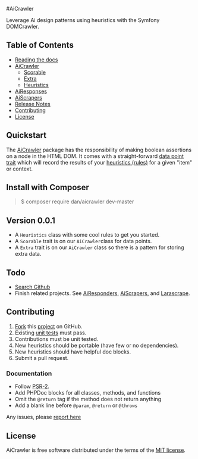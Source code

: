 #AiCrawler

Leverage Ai design patterns using heuristics with the Symfony DOMCrawler.


## Table of Contents

- [Reading the docs](#reading)
- [AiCrawler](AiCrawler/README.md)
   - [Scorable](AiCrawler/scorable.md)
   - [Extra](AiCrawler/extra.md)
   - [Heuristics](AiCrawler/Heuristics/README.md)
- [AiResponses](AiResponses/README.md)
- [AiScrapers](AiScrapers/README.md)
- [Release Notes](#notes)
- [Contributing](#contributing)
- [License](#license)


## Quickstart<a name="quickstart"></a>

The [AiCrawler](AiCrawler/README.md) package has the responsibility of making boolean assertions on a node in the HTML DOM. It comes with a straight-forward [data point trait](AiCrawler/scorable.md) which will record the results of your [heuristics (rules)](AiCrawler/Heuristics/README.md) for a given "item" or context.

## Install with Composer<a name="install"></a>

>$ composer require dan/aicrawler dev-master


## Version 0.0.1<a name="notes"></a>

- A `Heuristics` class with some cool rules to get you started.
- A `Scorable` trait is on our `AiCrawler`class for data points.
- A `Extra` trait is on our `AiCrawler` class so there is a pattern for storing extra data.


## Todo<a name="todo"></a>

- [Search Github](https://github.com/danrichards/aicrawler/search?utf8=%E2%9C%93&q=todo)
- Finish related projects. See [AiResponders](https://github.com/danrichards/airesponders), [AiScrapers](https://github.com/danrichards/aiscrapers), and [Larascrape](https://github.com/danrichards/larascrape).


## Contributing<a name="contributing"></a>

1. [Fork](https://github.com/danrichards/aicrawler) this [project](https://github.com/danrichards/aicrawler) on GitHub.
2. Existing [unit tests](https://github.com/danrichards/aicrawler/tree/master/tests) must pass.
3. Contributions must be unit tested.
4. New heuristics should be portable (have few or no dependencies).
5. New heuristics should have helpful doc blocks.
6. Submit a pull request.


### Documentation<a name="documentation"></a>

- Follow [PSR-2](http://www.php-fig.org/psr/psr-2/).
- Add PHPDoc blocks for all classes, methods, and functions
- Omit the `@return` tag if the method does not return anything
- Add a blank line before `@param`, `@return` or `@throws`

Any issues, please [report here](https://github.com/danrichards/aicrawler/issues)


## License<a name="license"></a>

AiCrawler is free software distributed under the terms of the [MIT license](http://opensource.org/licenses/MIT).
